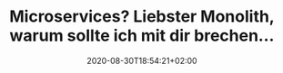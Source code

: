 ---
title: "Microservices? Liebster Monolith, warum sollte ich mit dir brechen…"
date: 2020-08-30T18:54:21+02:00
draft: true

# post thumb
image: "images/blog/test_manuell.jpg"

# meta description
description: "Artikel über den Sinn und Zweck von Testautomatisierung"

# taxonomies
categories: 
  - "Testautomatisierung"
tags:
  - "DevOps"
  - "Testautomatisierung"
  - "Unit Test"

# post type
type: "featured"
---